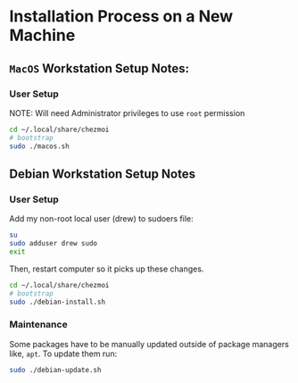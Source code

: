 # Installation Process on a New Machine

## `MacOS` Workstation Setup Notes:

### User Setup

NOTE: Will need Administrator privileges to use `root` permission

```bash
cd ~/.local/share/chezmoi
# bootstrap
sudo ./macos.sh
```

## Debian Workstation Setup Notes

### User Setup

Add my non-root local user (drew) to sudoers file:

```bash
su
sudo adduser drew sudo
exit
```

Then, restart computer so it picks up these changes.

```bash
cd ~/.local/share/chezmoi
# bootstrap
sudo ./debian-install.sh
```

### Maintenance

Some packages have to be manually updated outside of package managers like, `apt`. To update them run:

```bash
sudo ./debian-update.sh
```
